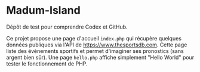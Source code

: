 # Madum-Island

Dépôt de test pour comprendre Codex et GitHub.

Ce projet propose une page d'accueil `index.php` qui récupère quelques données publiques via l'API de https://www.thesportsdb.com.
Cette page liste des évènements sportifs et permet d'imaginer ses pronostics (sans argent bien sûr).
Une page `hello.php` affiche simplement "Hello World" pour tester le fonctionnement de PHP.
